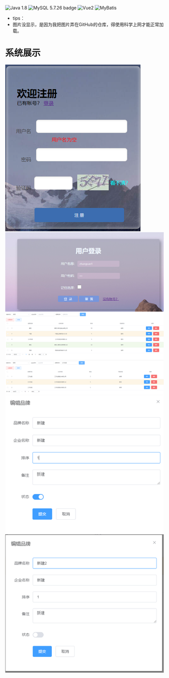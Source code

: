 
![Java 1.8](https://img.shields.io/badge/Java-1.8-blue) ![MySQL 5.7.26 badge](https://img.shields.io/badge/MySQL-5.7.26-blue)    ![Vue2](https://img.shields.io/badge/Vue2-gray)  ![MyBatis](https://img.shields.io/badge/MyBatis-5.1.34-brightgreen)
* tips：
* 图片没显示，是因为我把图片弄在GitHub的仓库，得使用科学上网才能正常加载。
# 系统展示
![image](https://github.com/484869326/dl_brand/blob/main/picture/register.png?raw=true)
![image](https://github.com/484869326/dl_brand/blob/main/picture/login.png?raw=true)
![image](https://github.com/484869326/dl_brand/blob/main/picture/index.png?raw=true)
![image](https://github.com/484869326/dl_brand/blob/main/picture/search.png?raw=true)
![image](https://github.com/484869326/dl_brand/blob/main/picture/insert.png?raw=true)
![image](https://github.com/484869326/dl_brand/blob/main/picture/edit.png?raw=true)
